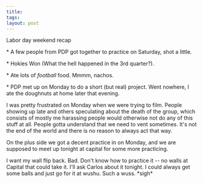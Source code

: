 ```yaml
---
title: 
tags: 
layout: post
---
```

Labor day weekend recap

 \* A few people from PDP got together to practice on Saturday, shot a little. 


 \* Hokies Won (What the hell happened in the 3rd quarter?).


 \* Ate lots of _football_ food. Mmmm, nachos.


 \* PDP met up on Monday to do a short (but real) project.  Went nowhere, I ate the doughnuts at home later that evening.  

I was pretty frustrated on Monday when we were trying to film.  People showing up late and others speculating about the death of the group, which consists of mostly me harassing people would otherwise not do any of this stuff at all.  People gotta understand that we need to vent sometimes.  It's not the end of the world and there is no reason to always act that way.  



On the plus side we got a decent practice in on Monday, and we are supposed to meet up tonight at capital for some more practicing.  



I want my wall flip back.  Bad. Don't know how to practice it -- no walls at Capital that could take it.  I'll ask Carlos about it tonight.  I could always get some balls and just go for it at wushu.  Such a wuss. \*sigh\*


